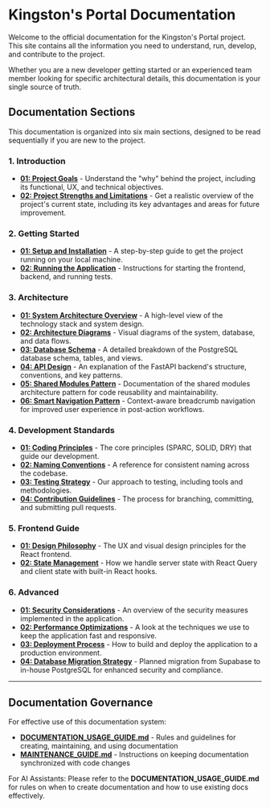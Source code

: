 # Kingston's Portal Documentation

Welcome to the official documentation for the Kingston's Portal project. This site contains all the information you need to understand, run, develop, and contribute to the project.

Whether you are a new developer getting started or an experienced team member looking for specific architectural details, this documentation is your single source of truth.

## Documentation Sections

This documentation is organized into six main sections, designed to be read sequentially if you are new to the project.

### 1. Introduction
*   [**01: Project Goals**](./1_introduction/01_project_goals.md) - Understand the "why" behind the project, including its functional, UX, and technical objectives.
*   [**02: Project Strengths and Limitations**](./1_introduction/02_project_strengths_and_limitations.md) - Get a realistic overview of the project's current state, including its key advantages and areas for future improvement.

### 2. Getting Started
*   [**01: Setup and Installation**](./2_getting_started/01_setup_and_installation.md) - A step-by-step guide to get the project running on your local machine.
*   [**02: Running the Application**](./2_getting_started/02_running_the_application.md) - Instructions for starting the frontend, backend, and running tests.

### 3. Architecture
*   [**01: System Architecture Overview**](./3_architecture/01_system_architecture_overview.md) - A high-level view of the technology stack and system design.
*   [**02: Architecture Diagrams**](./3_architecture/02_architecture_diagrams.md) - Visual diagrams of the system, database, and data flows.
*   [**03: Database Schema**](./3_architecture/03_database_schema.md) - A detailed breakdown of the PostgreSQL database schema, tables, and views.
*   [**04: API Design**](./3_architecture/04_api_design.md) - An explanation of the FastAPI backend's structure, conventions, and key patterns.
*   [**05: Shared Modules Pattern**](./3_architecture/05_shared_modules_pattern.md) - Documentation of the shared modules architecture pattern for code reusability and maintainability.
*   [**06: Smart Navigation Pattern**](./3_architecture/06_smart_navigation_pattern.md) - Context-aware breadcrumb navigation for improved user experience in post-action workflows.

### 4. Development Standards
*   [**01: Coding Principles**](./4_development_standards/01_coding_principles.md) - The core principles (SPARC, SOLID, DRY) that guide our development.
*   [**02: Naming Conventions**](./4_development_standards/02_naming_conventions.md) - A reference for consistent naming across the codebase.
*   [**03: Testing Strategy**](./4_development_standards/03_testing_strategy.md) - Our approach to testing, including tools and methodologies.
*   [**04: Contribution Guidelines**](./4_development_standards/04_contribution_guidelines.md) - The process for branching, committing, and submitting pull requests.

### 5. Frontend Guide
*   [**01: Design Philosophy**](./5_frontend_guide/01_design_philosophy.md) - The UX and visual design principles for the React frontend.
*   [**02: State Management**](./5_frontend_guide/02_state_management.md) - How we handle server state with React Query and client state with built-in React hooks.

### 6. Advanced
*   [**01: Security Considerations**](./6_advanced/01_security_considerations.md) - An overview of the security measures implemented in the application.
*   [**02: Performance Optimizations**](./6_advanced/02_performance_optimizations.md) - A look at the techniques we use to keep the application fast and responsive.
*   [**03: Deployment Process**](./6_advanced/03_deployment_process.md) - How to build and deploy the application to a production environment.
*   [**04: Database Migration Strategy**](./6_advanced/04_database_migration_strategy.md) - Planned migration from Supabase to in-house PostgreSQL for enhanced security and compliance.
---

## Documentation Governance

For effective use of this documentation system:
* [**DOCUMENTATION_USAGE_GUIDE.md**](./DOCUMENTATION_USAGE_GUIDE.md) - Rules and guidelines for creating, maintaining, and using documentation
* [**MAINTENANCE_GUIDE.md**](./MAINTENANCE_GUIDE.md) - Instructions on keeping documentation synchronized with code changes

For AI Assistants: Please refer to the **DOCUMENTATION_USAGE_GUIDE.md** for rules on when to create documentation and how to use existing docs effectively. 